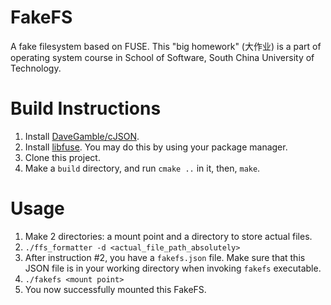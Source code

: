 # FakeFS
A fake filesystem based on FUSE. This "big homework" (大作业) is a part of operating system course in School of Software, South China University of Technology. 

# Build Instructions 
1. Install [DaveGamble/cJSON](https://github.com/DaveGamble/cJSON). 
2. Install [libfuse](https://github.com/libfuse/libfuse). You may do this by using your package manager. 
3. Clone this project. 
4. Make a `build` directory, and run `cmake ..` in it, then, `make`. 

# Usage
1. Make 2 directories: a mount point and a directory to store actual files. 
2. `./ffs_formatter -d <actual_file_path_absolutely>`
3. After instruction #2, you have a `fakefs.json` file. Make sure that this JSON file is in your working directory when invoking `fakefs` executable. 
4. `./fakefs <mount point>`
5. You now successfully mounted this FakeFS. 